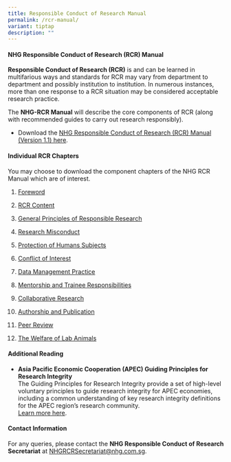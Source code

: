 ```yaml
---
title: Responsible Conduct of Research Manual
permalink: /rcr-manual/
variant: tiptap
description: ""
---
```

<h4><strong>NHG Responsible Conduct of Research (RCR) Manual</strong></h4>
<p><strong>Responsible Conduct of Research (RCR)</strong> is and can be learned
in multifarious ways and standards for RCR may vary from department to
department and possibly institution to institution. In numerous instances,
more than one response to a RCR situation may be considered acceptable
research practice.</p>
<p>The <strong>NHG-RCR Manual</strong> will describe the core components of
RCR (along with recommended guides to carry out research responsibly).</p>
<ul data-tight="true" class="tight">
<li>
<p>Download the <a href="/files/Resp Conduct Research Manual/RCR_Complete_Manual_Jan2021.pdf" rel="noopener noreferrer nofollow" target="_blank">NHG Responsible Conduct of Research (RCR) Manual (Version 1.1) here</a>.</p>
</li>
</ul>
<p></p>
<h4><strong>Individual RCR Chapters</strong></h4>
<p>You may choose to download the component chapters of the NHG RCR Manual
which are of interest.&nbsp;</p>
<ol data-tight="true" class="tight">
<li>
<p><a href="/files/Resp Conduct Research Manual/RCR01_Foreword.pdf" rel="noopener noreferrer nofollow" target="_blank">Foreword</a>
</p>
</li>
<li>
<p><a href="/files/Resp Conduct Research Manual/RCR02_RCR_Content_Jan2021.pdf" rel="noopener noreferrer nofollow" target="_blank">RCR Content</a>
</p>
</li>
<li>
<p><a href="/files/Resp Conduct Research Manual/RCR03_General_Principles_of_Responsible_Research_Jan2021.pdf" rel="noopener noreferrer nofollow" target="_blank">General Principles of Responsible Research</a>
</p>
</li>
<li>
<p><a href="/files/Resp Conduct Research Manual/RCR04_Research_Misconduct_Jan2021.pdf" rel="noopener noreferrer nofollow" target="_blank">Research Misconduct</a>
</p>
</li>
<li>
<p><a href="/files/Resp Conduct Research Manual/RCR05_Protection_of_Human_Subjects_Jan2021.pdf" rel="noopener noreferrer nofollow" target="_blank">Protection of Humans Subjects</a>
</p>
</li>
<li>
<p><a href="/files/Resp Conduct Research Manual/RCR06_Conflict_of_Interest_Jan2021.pdf" rel="noopener noreferrer nofollow" target="_blank">Conflict of Interest</a>
</p>
</li>
<li>
<p><a href="/files/Resp Conduct Research Manual/RCR07_Data_Management_Practice_Jan_2021.pdf" rel="noopener noreferrer nofollow" target="_blank">Data Management Practice</a>
</p>
</li>
<li>
<p><a href="/files/Resp Conduct Research Manual/RCR08_Mentorship_Trainee_Responsibilities_Jan_2021.pdf" rel="noopener noreferrer nofollow" target="_blank">Mentorship and Trainee Responsibilities</a>
</p>
</li>
<li>
<p><a href="/files/Resp Conduct Research Manual/RCR09_Collaborative_Research_Jan_2021.pdf" rel="noopener noreferrer nofollow" target="_blank">Collaborative Research</a>
</p>
</li>
<li>
<p><a href="/files/Resp Conduct Research Manual/RCR10_Authorship_and_Publication_Jan2021.pdf" rel="noopener noreferrer nofollow" target="_blank">Authorship and Publication</a>
</p>
</li>
<li>
<p><a href="/files/Resp Conduct Research Manual/RCR11_Peer_Review_Jan2021.pdf" rel="noopener noreferrer nofollow" target="_blank">Peer Review</a>
</p>
</li>
<li>
<p><a href="/files/Resp Conduct Research Manual/RCR12_Welfare_of_Lab_Animals.pdf" rel="noopener noreferrer nofollow" target="_blank">The Welfare of Lab Animals</a>
</p>
</li>
</ol>
<p></p>
<h4><strong>Additional Reading</strong></h4>
<ul data-tight="true" class="tight">
<li>
<p><strong>Asia Pacific Economic Cooperation (APEC) Guiding Principles for Research Integrity</strong>
<br>The Guiding Principles for Research Integrity provide a set of high-level
voluntary principles to guide research integrity for APEC economies, including
a common understanding of key research integrity definitions for the APEC
region’s research community.
<br><a href="https://www.apec.org/publications/2022/02/apec-guiding-principles-for-research-integrity" rel="noopener nofollow" target="_blank">Learn more here</a>.</p>
</li>
</ul>
<p></p>
<p></p>
<h4><strong>Contact Information</strong></h4>
<p>For any queries, please contact the <strong>NHG Responsible Conduct of Research Secretariat</strong> at
<a href="mailto:NHGRCRSecretariat@nhg.com.sg" rel="noopener noreferrer nofollow" target="_blank">NHGRCRSecretariat@nhg.com.sg</a>.</p>
<p></p>
<p></p>